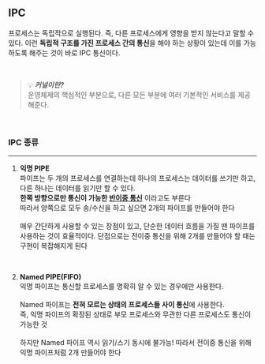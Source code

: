 ## IPC

프로세스는 독립적으로 실행된다. 즉, 다른 프로세스에게 영향을 받지 않는다고 말할 수 있다. 이런 **독립적 구조를 가진 프로세스 간의 통신**을 해야 하는 상황이 있는데 이를 가능하도록 해주는 것이 바로 IPC 통신이다.

<br>

> 💡 **_커널이란?_** <br>
> 운영체제의 핵심적인 부분으로, 다른 모든 부분에 여러 기본적인 서비스를 제공해준다.

<br>

### IPC 종류

---

1. **익명 PIPE** <br>
   파이프는 두 개의 프로세스를 연결하는데 하나의 프로세스는 데이터를 쓰기만 하고, 다른 하나는 데이터를 읽기만 할 수 있다. <br>
   **한쪽 방향으로만 통신이 가능한 <u>반이중 통신</u>** 이라고도 부른다 <br>
   따라서 양쪽으로 모두 송/수신을 하고 싶으면 2개의 파이프를 만들어야 한다 <br><br>
   매우 간단하게 사용할 수 있는 장점이 있고, 단순한 데이터 흐름을 가질 땐 파이프를 사용하는 것이 효율적이다. 단점으로는 전이중 통신을 위해 2개를 만들어야 할 때는 구현이 복잡해지게 된다

<br>

2. **Named PIPE(FIFO)** <br>
   익명 파이프는 통신할 프로세스를 명확히 알 수 있는 경우에만 사용한다. <br><br>
   Named 파이프는 **전혀 모르는 상태의 프로세스들 사이 통신**에 사용한다. <br>
   즉, 익명 파이프의 확장된 상태로 부모 프로세스와 무관한 다른 프로세스도 통신이 가능한 것 <br><br>
   하지만 Named 파이프 역시 읽기/스기 동시에 불가능! 따라서 전이중 통신을 위해 익명 파이프처럼 2개 만들어야 한다
